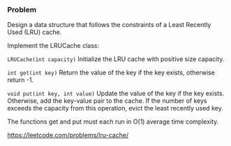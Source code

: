 ### Problem

Design a data structure that follows the constraints of a Least Recently Used (LRU) cache.

Implement the LRUCache class:

`LRUCache(int capacity)` Initialize the LRU cache with positive size capacity.

`int get(int key)` Return the value of the key if the key exists, otherwise return -1.

`void put(int key, int value)` Update the value of the key if the key exists. Otherwise, add the key-value pair to the cache. If the number of keys exceeds the capacity from this operation, evict the least recently used key.

The functions get and put must each run in O(1) average time complexity.

https://leetcode.com/problems/lru-cache/